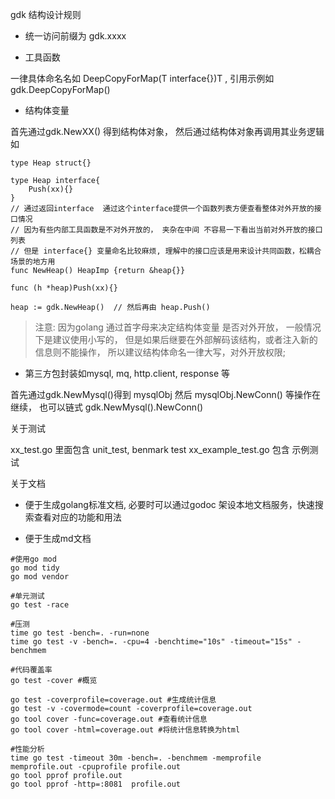 gdk 结构设计规则

- 统一访问前缀为 gdk.xxxx 

- 工具函数

一律具体命名名如 DeepCopyForMap(T interface{})T , 引用示例如 gdk.DeepCopyForMap() 

- 结构体变量

首先通过gdk.NewXX() 得到结构体对象， 然后通过结构体对象再调用其业务逻辑如
```golang
type Heap struct{} 

type Heap interface{
    Push(xx){}
}
// 通过返回interface  通过这个interface提供一个函数列表方便查看整体对外开放的接口情况
// 因为有些内部工具函数是不对外开放的， 夹杂在中间 不容易一下看出当前对外开放的接口列表
// 但是 interface{} 变量命名比较麻烦, 理解中的接口应该是用来设计共同函数，松耦合场景的地方用
func NewHeap() HeapImp {return &heap{}}

func (h *heap)Push(xx){}

heap := gdk.NewHeap()  // 然后再由 heap.Push()
```

> 注意: 因为golang 通过首字母来决定结构体变量 是否对外开放， 一般情况下是建议使用小写的， 但是如果后继要在外部解码该结构，或者注入新的信息则不能操作， 所以建议结构体命名一律大写，对外开放权限;

- 第三方包封装如mysql, mq, http.client, response 等

首先通过gdk.NewMysql()得到 mysqlObj 然后 mysqlObj.NewConn() 等操作在继续， 也可以链式 gdk.NewMysql().NewConn()


关于测试

xx_test.go 里面包含 unit_test, benmark test 
xx_example_test.go 包含 示例测试

关于文档 

- 便于生成golang标准文档, 必要时可以通过godoc 架设本地文档服务，快速搜索查看对应的功能和用法

- 便于生成md文档




```shell
#使用go mod
go mod tidy
go mod vendor

#单元测试
go test -race

#压测
time go test -bench=. -run=none
time go test -v -bench=. -cpu=4 -benchtime="10s" -timeout="15s" -benchmem

#代码覆盖率
go test -cover #概览

go test -coverprofile=coverage.out #生成统计信息
go test -v -covermode=count -coverprofile=coverage.out
go tool cover -func=coverage.out #查看统计信息
go tool cover -html=coverage.out #将统计信息转换为html

#性能分析
time go test -timeout 30m -bench=. -benchmem -memprofile memprofile.out -cpuprofile profile.out
go tool pprof profile.out
go tool pprof -http=:8081  profile.out
```
